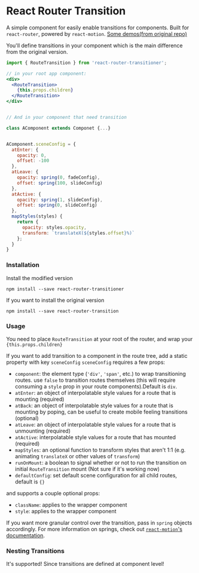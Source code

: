 # React Router Transition

A simple component for easily enable transitions for components. Built for `react-router`, powered by `react-motion`. [Some demos(from original repo)](http://maisano.github.io/react-router-transition/demos/#/fade)

You'll define transitions in your component which is the main difference from the original version.

```jsx
import { RouteTransition } from 'react-router-transitioner';

// in your root app component:
<div>
  <RouteTransition>
    {this.props.children}
  </RouteTransition>
</div>


// And in your component that need transition

class AComponent extends Componet {...}


AComponent.sceneConfig = {
  atEnter: {
    opacity: 0,
    offset: -100
  },
  atLeave: {
    opacity: spring(0, fadeConfig),
    offset: spring(100, slideConfig)
  },
  atActive: {
    opacity: spring(1, slideConfig),
    offset: spring(0, slideConfig)
  },
  mapStyles(styles) {
    return {
      opacity: styles.opacity,
      transform: `translateX(${styles.offset}%)`
    };
  }
}
```

### Installation

Install the modified version

`npm install --save react-router-transitioner`

If you want to install the original version

`npm install --save react-router-transition`

### Usage

You need to place `RouteTransition` at your root of the router, and wrap your `{this.props.children}`

If you want to add transition to a component in the route tree,
 add a static property with key `sceneConfig`
 `sceneConfig` requires a few props:
- `component`: the element type (`'div'`, `'span'`, etc.) to wrap transitioning routes. use `false` to transition routes themselves (this will require consuming a `style` prop in your route components).Default is `div`.
- `atEnter`: an object of interpolatable style values for a route that is mounting (required)
- `atBack`: an object of interpolatable style values for a route that is mounting by poping, can be useful to create mobile feeling transitions (optional)
- `atLeave`: an object of interpolatable style values for a route that is unmounting (required)
- `atActive`: interpolatable style values for a route that has mounted (required)
- `mapStyles`: an optional function to transform styles that aren't 1:1 (e.g. animating `translateX` or other values of `transform`)
- `runOnMount`: a boolean to signal whether or not to run the transition on initial `RouteTransition` mount (Not sure if it's working now)
- `defaultConfig`: set default scene configuration for all child routes, default is `{}`

and supports a couple optional props:
- `className`: applies to the wrapper component
- `style`: applies to the wrapper component

If you want more granular control over the transition, pass in `spring` objects accordingly. For more information on springs, check out [`react-motion`'s documentation](https://github.com/chenglou/react-motion#--spring-val-number-config-springhelperconfig--opaqueconfig).


### Nesting Transitions
It's supported! Since transitions are defined at component level!